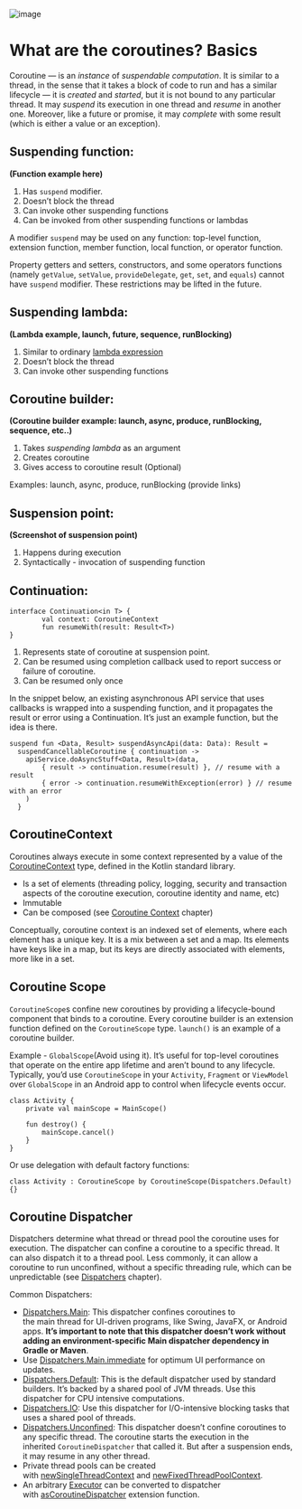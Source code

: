 ![image](https://miro.medium.com/max/1994/1*OEX52nKgM1SHGO4l1mvV1A.gif)
# What are the coroutines? Basics

Coroutine — is an *instance* of *suspendable computation*. It is similar to a thread, in the sense that it takes a block of code to run and has a similar lifecycle — it is *created* and *started*, but it is not bound to any particular thread. It may *suspend* its execution in one thread and *resume* in another one. Moreover, like a future or promise, it may *complete* with some result (which is either a value or an exception).

## **Suspending function:**

**(Function example here)**

1. Has `suspend` modifier.
2. Doesn’t block the thread
3. Can invoke other suspending functions
4. Can be invoked from other suspending functions or lambdas

A modifier `suspend` may be used on any function: top-level function, extension function, member function, local function, or operator function.

Property getters and setters, constructors, and some operators functions (namely `getValue`, `setValue`, `provideDelegate`, `get`, `set`, and `equals`) cannot have `suspend` modifier. These restrictions may be lifted in the future.

## **Suspending lambda:**

**(Lambda example, launch, future, sequence, runBlocking)**

1. Similar to ordinary [lambda expression](https://kotlinlang.org/docs/reference/lambdas.html)
2. Doesn’t block the thread
3. Can invoke other suspending functions

## **Coroutine builder:**

**(Coroutine builder example: launch, async, produce, runBlocking, sequence, etc..)**

1. Takes *suspending lambda* as an argument
2. Creates coroutine
3. Gives access to coroutine result (Optional)

Examples: launch, async, produce, runBlocking (provide links)

## **Suspension point:**

**(Screenshot of suspension point)**

1. Happens during execution
2. Syntactically - invocation of suspending function

## **Continuation:**

    interface Continuation<in T> {
    		val context: CoroutineContext
    		fun resumeWith(result: Result<T>)
    }

1. Represents state of coroutine at suspension point.
2. Can be resumed using completion callback used to report success or failure of coroutine.
3. Can be resumed only once

In the snippet below, an existing asynchronous API service that uses callbacks is wrapped into a suspending function, and it propagates the result or error using a Continuation. It’s just an example function, but the idea is there.

    suspend fun <Data, Result> suspendAsyncApi(data: Data): Result =
      suspendCancellableCoroutine { continuation ->
        apiService.doAsyncStuff<Data, Result>(data,
            { result -> continuation.resume(result) }, // resume with a result
            { error -> continuation.resumeWithException(error) } // resume with an error
        )
      }

## CoroutineContext

Coroutines always execute in some context represented by a value of the [CoroutineContext](https://kotlinlang.org/api/latest/jvm/stdlib/kotlin.coroutines/-coroutine-context/) type, defined in the Kotlin standard library.

- Is a set of elements (threading policy, logging, security and transaction aspects of the coroutine execution, coroutine identity and name, etc)
- Immutable
- Can be composed  (see [Coroutine Context](https://www.notion.so/1d06521b-f797-48ed-ba8f-a2397b87660b)  chapter)

Conceptually, coroutine context is an indexed set of elements, where each element has a unique key. It is a mix between a set and a map. Its elements have keys like in a map, but its keys are directly associated with elements, more like in a set. 

## Coroutine Scope

`CoroutineScope`s confine new coroutines by providing a lifecycle-bound component that binds to a coroutine. Every coroutine builder is an extension function defined on the `CoroutineScope` type. `launch()` is an example of a coroutine builder.

Example - `GlobalScope`(Avoid using it). It’s useful for top-level coroutines that operate on the entire app lifetime and aren’t bound to any lifecycle. Typically, you’d use `CoroutineScope` in your `Activity`, `Fragment` or `ViewModel` over `GlobalScope` in an Android app to control when lifecycle events occur.

    class Activity {
        private val mainScope = MainScope()
        
        fun destroy() {
            mainScope.cancel()
        }
    }

Or use delegation with default factory functions:

    class Activity : CoroutineScope by CoroutineScope(Dispatchers.Default) {}

## Coroutine Dispatcher

Dispatchers determine what thread or thread pool the coroutine uses for execution. The dispatcher can confine a coroutine to a specific thread. It can also dispatch it to a thread pool. Less commonly, it can allow a coroutine to run unconfined, without a specific threading rule, which can be unpredictable (see [Dispatchers](https://www.notion.so/3d142124-e287-4b53-82df-f386c2bd49d0) chapter).

Common Dispatchers:

- [Dispatchers.Main](https://kotlin.github.io/kotlinx.coroutines/kotlinx-coroutines-core/kotlinx.coroutines/-dispatchers/-main.html): This dispatcher confines coroutines to the main thread for UI-driven programs, like Swing, JavaFX, or Android apps. **It’s important to note that this dispatcher doesn’t work without adding an environment-specific Main dispatcher dependency in Gradle or Maven**.
- Use [Dispatchers.Main.immediate](https://kotlin.github.io/kotlinx.coroutines/kotlinx-coroutines-core/kotlinx.coroutines/-main-coroutine-dispatcher/immediate.html) for optimum UI performance on updates.
- [Dispatchers.Default](https://kotlin.github.io/kotlinx.coroutines/kotlinx-coroutines-core/kotlinx.coroutines/-dispatchers/-default.html): This is the default dispatcher used by standard builders. It’s backed by a shared pool of JVM threads. Use this dispatcher for CPU intensive computations.
- [Dispatchers.IO](https://kotlin.github.io/kotlinx.coroutines/kotlinx-coroutines-core/kotlinx.coroutines/-dispatchers/-i-o.html): Use this dispatcher for I/O-intensive blocking tasks that uses a shared pool of threads.
- [Dispatchers.Unconfined](https://kotlin.github.io/kotlinx.coroutines/kotlinx-coroutines-core/kotlinx.coroutines/-dispatchers/-unconfined.html): This dispatcher doesn’t confine coroutines to any specific thread. The coroutine starts the execution in the inherited `CoroutineDispatcher` that called it. But after a suspension ends, it may resume in any other thread.
- Private thread pools can be created with [newSingleThreadContext](https://kotlin.github.io/kotlinx.coroutines/kotlinx-coroutines-core/kotlinx.coroutines/new-single-thread-context.html) and [newFixedThreadPoolContext](https://kotlin.github.io/kotlinx.coroutines/kotlinx-coroutines-core/kotlinx.coroutines/new-fixed-thread-pool-context.html).
- An arbitrary [Executor](http://docs.oracle.com/javase/8/docs/api/java/util/concurrent/Executor.html) can be converted to dispatcher with [asCoroutineDispatcher](https://kotlin.github.io/kotlinx.coroutines/kotlinx-coroutines-core/kotlinx.coroutines/java.util.concurrent.-executor/as-coroutine-dispatcher.html) extension function.
